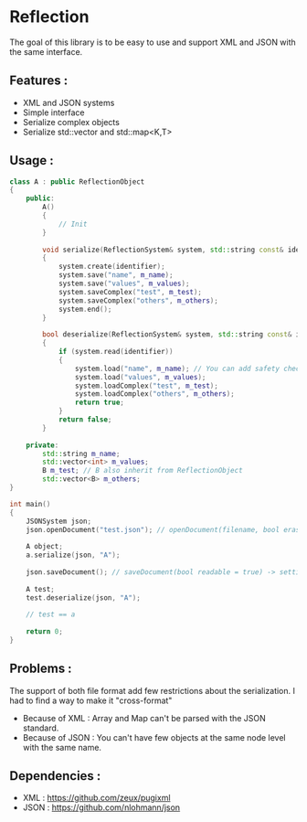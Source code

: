 # Reflection

The goal of this library is to be easy to use and support XML and JSON with the same interface.

## Features :
- XML and JSON systems
- Simple interface
- Serialize complex objects
- Serialize std::vector<T> and std::map<K,T>

## Usage :

```c++
class A : public ReflectionObject
{
	public:
		A()
		{
			// Init
		}
		
		void serialize(ReflectionSystem& system, std::string const& identifier)
		{
			system.create(identifier);
			system.save("name", m_name);
			system.save("values", m_values);
			system.saveComplex("test", m_test);
			system.saveComplex("others", m_others);
			system.end();
		}
		
		bool deserialize(ReflectionSystem& system, std::string const& identifier)
		{
			if (system.read(identifier))
			{
				system.load("name", m_name); // You can add safety check for each functions
				system.load("values", m_values);
				system.loadComplex("test", m_test);
				system.loadComplex("others", m_others);
				return true;
			}
			return false;
		}
	
	private:
		std::string m_name;
		std::vector<int> m_values;
		B m_test; // B also inherit from ReflectionObject
		std::vector<B> m_others;
}

int main()
{
	JSONSystem json;
	json.openDocument("test.json"); // openDocument(filename, bool erase = false) -> true = new file
	
	A object;
	a.serialize(json, "A");
	
	json.saveDocument(); // saveDocument(bool readable = true) -> setting it to false can be useful for networking
	
	A test;
	test.deserialize(json, "A");
	
	// test == a
	
	return 0;
}
```

## Problems :
The support of both file format add few restrictions about the serialization. I had to find a way to make it "cross-format"
- Because of XML : Array and Map can't be parsed with the JSON standard.
- Because of JSON : You can't have few objects at the same node level with the same name.

## Dependencies :
- XML : https://github.com/zeux/pugixml
- JSON : https://github.com/nlohmann/json